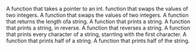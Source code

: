 A function that takes a pointer to an int. function that swaps the values of two integers.
A function that swaps the values of two integers.
A function that returns the length ofa string.
A function that prints a string.
A function that prints a string, in reverse.
A function that reverses a string.
A function that prints every character of a string, starrting with the first character.
A function that prints half of a string.
A function that prints half of the string.
